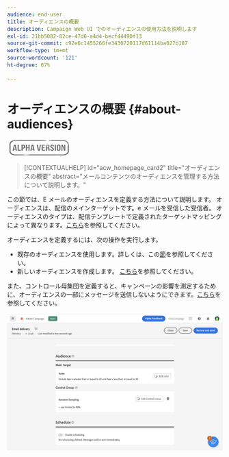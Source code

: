```yaml
---
audience: end-user
title: オーディエンスの概要
description: Campaign Web UI でのオーディエンスの使用方法を説明します
exl-id: 21bb5082-82ce-47d6-a4d4-becf44490f13
source-git-commit: c92e6c1455266fe3430720117d61114ba027b187
workflow-type: tm+mt
source-wordcount: '121'
ht-degree: 67%

---
```


# オーディエンスの概要 {#about-audiences}

![](../assets/do-not-localize/badge.png)

>[!CONTEXTUALHELP]
>id="acw_homepage_card2"
>title="オーディエンスの概要"
>abstract="メールコンテンツのオーディエンスを管理する方法について説明します。"

<!--
Audience only created for the delivery, not available later-->


<!--
Three ways:
* existing audience

Campaign or AEP Audiences

* create new on the fly

query like AEP segment builder (same component with campaign data)

* import from file

show use case with a new audience creation (or import from file?)

control groups like acc: exract, random, based on attribute
-->

この節では、E メールのオーディエンスを定義する方法について説明します。 オーディエンスは、配信のメインターゲットです。e メールを受信した受信者。 オーディエンスのタイプは、配信テンプレートで定義されたターゲットマッピングによって異なります。[こちら](../email/create-email.md)を参照してください。

オーディエンスを定義するには、次の操作を実行します。

* 既存のオーディエンスを使用します。詳しくは、この[節](add-audience.md)を参照してください。
* 新しいオーディエンスを作成します。 [こちら](segment-builder.md)を参照してください。

また、コントロール母集団を定義すると、キャンペーンの影響を測定するために、オーディエンスの一部にメッセージを送信しないようにできます。[こちら](control-group.md)を参照してください。

![](assets/about-audience.png)
